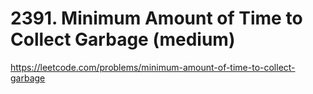 # 2391. Minimum Amount of Time to Collect Garbage (medium)

https://leetcode.com/problems/minimum-amount-of-time-to-collect-garbage
